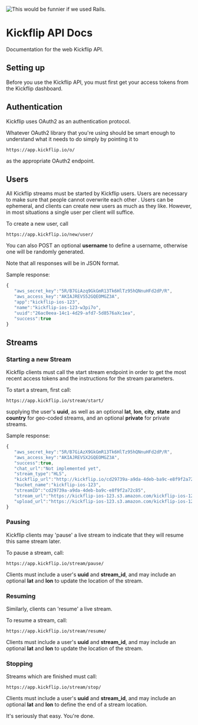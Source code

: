 ![This would be funnier if we used Rails.](http://i.imgur.com/WzMG5mv.gif)

Kickflip API Docs
=============

Documentation for the web Kickflip API.

## Setting up

Before you use the Kickflip API, you must first get your access tokens from the Kickflip dashboard.

## Authentication

Kickflip uses OAuth2 as an authentication protocol.

Whatever OAuth2 library that you're using should be smart enough to understand what it needs to do simply by pointing it
to

    https://app.kickflip.io/o/

as the appropriate OAuth2 endpoint.

## Users

All Kickflip streams must be started by Kickflip users. Users are necessary to make sure that people cannot overwrite
each other . Users can be ephemeral, and clients can create new users as much as they like. However, in most situations
a single user per client will suffice.

To create a new user, call

    https://app.kickflip.io/new/user/

You can also POST an optional **username** to define a username, otherwise one will be randomly generated.

Note that all responses will be in JSON format.

Sample response:

```javascript
{
   "aws_secret_key":"5R/B7GiAzq9GkGmR13Tk6HlTz95hQNnuHFd2dP/R",
   "aws_access_key":"AKIAJREVS52GQEOMGZ3A",
   "app":"kickflip-ios-123",
   "name":"kickflip-ios-123-w3pi7o",
   "uuid":"26ac0eea-14c1-4d29-afd7-5d8576aXc1ea",
   "success":true
}
```

## Streams

### Starting a new Stream

Kickflip clients must call the start stream endpoint in order to get the most recent access tokens and the instructions
for the stream parameters.

To start a stream, first call:

    https://app.kickflip.io/stream/start/

supplying the user's **uuid**, as well as an optional **lat**, **lon**, **city**, **state** and **country** for geo-coded streams, and an optional **private** for private streams.

Sample response:

```javascript
{
   "aws_secret_key":"5R/B7GiAzX9GkGmR13Tk6HlTz95hQNnuHFd2dP/R",
   "aws_access_key":"AKIAJREVSX2GQEOMGZ3A",
   "success":true,
   "chat_url":"Not implemented yet",
   "stream_type":"HLS",
   "kickflip_url":"http://kickflip.io/cd29739a-a9da-4deb-ba9c-e8f9f2a72c85",
   "bucket_name":"kickflip-ios-123",
   "streamID":"cd29739a-a9da-4deb-ba9c-e8f9f2a72c85",
   "stream_url":"https://kickflip-ios-123.s3.amazon.com/kickflip-ios-123-w3pi7o/cd29739a-a9da-4deb-ba9c-e8f9f2a72c85/stream.m3u8",
   "upload_url":"https://kickflip-ios-123.s3.amazon.com/kickflip-ios-123-w3pi7o/cd29739a-a9da-4deb-ba9c-e8f9f2a72c85/"
}
```

### Pausing

Kickflip clients may 'pause' a live stream to indicate that they will resume this same stream later.

To pause a stream, call:

    https://app.kickflip.io/stream/pause/

Clients must include a user's **uuid** and **stream\_id**, and may include an optional **lat** and **lon** to update the location of the stream.

### Resuming

Similarly, clients can 'resume' a live stream.

To resume a stream, call:

    https://app.kickflip.io/stream/resume/

Clients must include a user's **uuid** and **stream\_id**, and may include an optional **lat** and **lon** to update the location of the stream.

### Stopping

Streams which are finished must call:

    https://app.kickflip.io/stream/stop/

Clients must include a user's **uuid** and **stream\_id**, and may include an optional **lat** and **lon** to define the end of a stream location.

It's seriously that easy. You're done.

